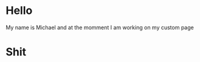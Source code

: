 # Hello

My name is Michael and at the momment I am working on my custom page

# Shit

<!-- BLOG-POST-LIST:START -->
<!-- BLOG-POST-LIST:END -->

